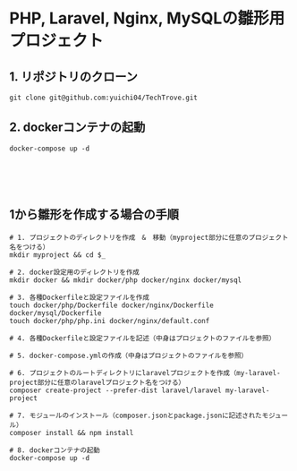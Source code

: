 # PHP, Laravel, Nginx, MySQLの雛形用プロジェクト
## 1. リポジトリのクローン
```shell
git clone git@github.com:yuichi04/TechTrove.git
```
## 2. dockerコンテナの起動
```shell
docker-compose up -d
```

<br>
<br>
<br>

## 1から雛形を作成する場合の手順
```shell
# 1. プロジェクトのディレクトリを作成　&　移動（myproject部分に任意のプロジェクト名をつける）
mkdir myproject && cd $_

# 2. docker設定用のディレクトリを作成
mkdir docker && mkdir docker/php docker/nginx docker/mysql

# 3. 各種Dockerfileと設定ファイルを作成
touch docker/php/Dockerfile docker/nginx/Dockerfile docker/mysql/Dockerfile
touch docker/php/php.ini docker/nginx/default.conf

# 4. 各種Dockerfileと設定ファイルを記述（中身はプロジェクトのファイルを参照）

# 5. docker-compose.ymlの作成（中身はプロジェクトのファイルを参照）

# 6. プロジェクトのルートディレクトリにlaravelプロジェクトを作成（my-laravel-project部分に任意のlaravelプロジェクト名をつける）
composer create-project --prefer-dist laravel/laravel my-laravel-project

# 7. モジュールのインストール（composer.jsonとpackage.jsonに記述されたモジュール）
composer install && npm install

# 8. dockerコンテナの起動
docker-compose up -d
```